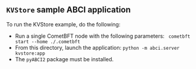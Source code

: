 ## `KVStore` sample ABCI application

To run the KVStore example, do the following:
* Run a single CometBFT node with the following parameters: ` cometbft start --home ./.cometbft`
* From this directory, launch the application: `python -m abci.server kvstore:app` 
* The `pyABCI2` package must be installed.
